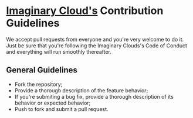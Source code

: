 # [Imaginary Cloud's](https://www.imaginarycloud.com) Contribution Guidelines

We accept pull requests from everyone and you're very welcome to do it. Just be sure that you're following the Imaginary Clouds's Code of Conduct and everything will run smoothly thereafter.

## General Guidelines

* Fork the repository;
* Provide a thorough description of the feature behavior;
* If you're submiting a bug fix, provide a thorough description of its behavior or expected behavior;
* Push to fork and submit a pull request.
